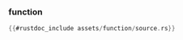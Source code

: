 ### function

```rust
{{#rustdoc_include assets/function/source.rs}}
```
<div class="flex-container vis_block" style="position:relative; margin-left:-75px; margin-right:-75px; display: flex;">
	<object type="image/svg+xml" class="function code_panel" data="assets/function/vis_code.svg"></object>
	<object type="image/svg+xml" class="function tl_panel" data="assets/function/vis_timeline.svg" style="width: auto;" onmouseenter="helpers('function')"></object>
</div>